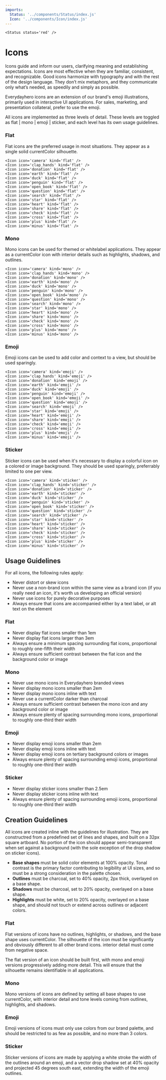 ```yaml
---
imports:
  Status: '../components/Status/index.js'
  Icon: '../components/Icon/index.js'
---
```

```render html
<Status status='red' />
```
# Icons

Icons guide and inform our users, clarifying meaning and establishing expectations. Icons are most effective when they are familiar, consistent, and recognizable. Good icons harmonize with typography and with the rest of the design language. They don’t mix metaphors, and they communicate only what’s needed, as speedily and simply as possible.

Everydayhero icons are an extension of our brand's emoji illustrations, primarily used in interactive UI applications. For sales, marketing, and presentation collateral, prefer to use the emoji.  

All icons are implemented as three levels of detail. These levels are toggled as flat | mono | emoji | sticker, and each level has its own usage guidelines.

### Flat

Flat icons are the preferred usage in most situations. They appear as a single solid currentColor silhouette. 

```render html
<Icon icon='camera' kind='flat' />
<Icon icon='clap_hands' kind='flat' />
<Icon icon='donation' kind='flat' />
<Icon icon='earth' kind='flat' />
<Icon icon='duck' kind='flat' />
<Icon icon='penguin' kind='flat' />
<Icon icon='open_book' kind='flat' />
<Icon icon='question' kind='flat' />
<Icon icon='search' kind='flat' />
<Icon icon='star' kind='flat' />
<Icon icon='heart' kind='flat' />
<Icon icon='share' kind='flat' />
<Icon icon='check' kind='flat' />
<Icon icon='cross' kind='flat' />
<Icon icon='plus' kind='flat' />
<Icon icon='minus' kind='flat' />
```

### Mono

Mono icons can be used for themed or whitelabel applications. They appear as a currentColor icon with interior details such as highlights, shadows, and outlines. 

```render html
<Icon icon='camera' kind='mono' />
<Icon icon='clap_hands' kind='mono' />
<Icon icon='donation' kind='mono' />
<Icon icon='earth' kind='mono' />
<Icon icon='duck' kind='mono' />
<Icon icon='penguin' kind='mono' />
<Icon icon='open_book' kind='mono' />
<Icon icon='question' kind='mono' />
<Icon icon='search' kind='mono' />
<Icon icon='star' kind='mono' />
<Icon icon='heart' kind='mono' />
<Icon icon='share' kind='mono' />
<Icon icon='check' kind='mono' />
<Icon icon='cross' kind='mono' />
<Icon icon='plus' kind='mono' />
<Icon icon='minus' kind='mono' />
```

### Emoji

Emoji icons can be used to add color and context to a view, but should be used sparingly. 

```render html
<Icon icon='camera' kind='emoji' />
<Icon icon='clap_hands' kind='emoji' />
<Icon icon='donation' kind='emoji' />
<Icon icon='earth' kind='emoji' />
<Icon icon='duck' kind='emoji' />
<Icon icon='penguin' kind='emoji' />
<Icon icon='open_book' kind='emoji' />
<Icon icon='question' kind='emoji' />
<Icon icon='search' kind='emoji' />
<Icon icon='star' kind='emoji' />
<Icon icon='heart' kind='emoji' />
<Icon icon='share' kind='emoji' />
<Icon icon='check' kind='emoji' />
<Icon icon='cross' kind='emoji' />
<Icon icon='plus' kind='emoji' />
<Icon icon='minus' kind='emoji' />
```

### Sticker

Sticker icons can be used when it's necessary to display a colorful icon on a colored or image background. They should be used sparingly, preferrably limited to one per view. 

```render html
<Icon icon='camera' kind='sticker' />
<Icon icon='clap_hands' kind='sticker' />
<Icon icon='donation' kind='sticker' />
<Icon icon='earth' kind='sticker' />
<Icon icon='duck' kind='sticker' />
<Icon icon='penguin' kind='sticker' />
<Icon icon='open_book' kind='sticker' />
<Icon icon='question' kind='sticker' />
<Icon icon='search' kind='sticker' />
<Icon icon='star' kind='sticker' />
<Icon icon='heart' kind='sticker' />
<Icon icon='share' kind='sticker' />
<Icon icon='check' kind='sticker' />
<Icon icon='cross' kind='sticker' />
<Icon icon='plus' kind='sticker' />
<Icon icon='minus' kind='sticker' />
```

## Usage Guidelines

For all icons, the following rules apply: 

- Never distort or skew icons
- Never use a non-brand icon within the same view as a brand icon (if you really need an icon, it's worth us developing an official version)
- Never use icons for purely decorative purposes
- Always ensure that icons are accompanied either by a text label, or alt text on the element

### Flat

- Never display flat icons smaller than 1em
- Never display flat icons larger than 3em
- Always ensure a minimum spacing surrounding flat icons, proportional to roughly one-fifth their width
- Always ensure sufficient contrast between the flat icon and the background color or image

### Mono

- Never use mono icons in Everydayhero branded views
- Never display mono icons smaller than 2em
- Never display mono icons inline with text
- Never use a currentColor darker than charcoal
- Always ensure sufficient contrast between the mono icon and any background color or image
- Always ensure plenty of spacing surrounding mono icons, proportional to roughly one-third their width

### Emoji

- Never display emoji icons smaller than 2em 
- Never display emoji icons inline with text
- Never display emoji icons on tertiary background colors or images
- Always ensure plenty of spacing surrounding emoji icons, proportional to roughly one-third their width

### Sticker

- Never display sticker icons smaller than 2.5em
- Never display sticker icons inline with text
- Always ensure plenty of spacing surrounding emoji icons, proportional to roughly one-third their width

## Creation Guidelines

All icons are created inline with the guidelines for illustration. They are constructred from a predefined set of lines and shapes, and built on a 32px square artboard. No portion of the icon should appear semi-transparent when set against a background (with the sole exception of the drop shadow on sticker icons).

- **Base shapes** must be solid color elements at 100% opacity. Tonal contrast is the primary factor contributing to legibility at UI sizes, and so must be a strong consideration in the palette chosen.
- **Outlines** must be charcoal, set to 40% opacity, 2px thick, overlayed on a base shape. 
- **Shadows** must be charcoal, set to 20% opacity, overlayed on a base shape. 
- **Highlights** must be white, set to 20% opacity, overlayed on a base shape, and should not touch or extend across outlines or adjacent colors. 

### Flat

Flat versions of icons have no outlines, highlights, or shadows, and the base shape uses currentColor. The silhouette of the icon must be significantly and obviously different to all other brand icons. interior detail must come from negative space. 

The flat version of an icon should be built first, with mono and emoji versions progressively adding more detail. This will ensure that the silhouette remains identifiable in all applications.

### Mono

Mono versions of icons are defined by setting all base shapes to use currentColor, with interior detail and tone levels coming from outlines, highlights, and shadows. 

### Emoji

Emoji versions of icons must only use colors from our brand palette, and should be restricted to as few as possible, and no more than 3 colors. 

### Sticker

Sticker versions of icons are made by applying a white stroke the width of the outlines around an emoji, and a vector drop shadow set at 40% opacity and projected 45 degrees south east, extending the width of the emoji outlines.
